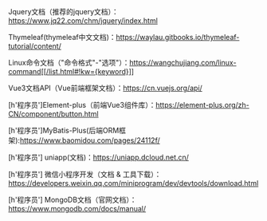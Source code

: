 Jquery文档（推荐的jquery文档）：https://www.jq22.com/chm/jquery/index.html

Thymeleaf(thymeleaf中文文档)：https://waylau.gitbooks.io/thymeleaf-tutorial/content/

Linux命令文档（"命令格式"-"选项"）：https://wangchujiang.com/linux-command[[/list.html#!kw={keyword}]]

Vue3文档API（Vue前端框架文档）：https://cn.vuejs.org/api/

[h'程序员']Element-plus（前端Vue3组件库）：https://element-plus.org/zh-CN/component/button.html

[h'程序员']MyBatis-Plus(后端ORM框架):https://www.baomidou.com/pages/24112f/

[h'程序员'] uniapp(文档)：https://uniapp.dcloud.net.cn/

[h'程序员'] 微信小程序开发（文档 & 工具下载）：https://developers.weixin.qq.com/miniprogram/dev/devtools/download.html

[h'程序员'] MongoDB文档（官网文档）：https://www.mongodb.com/docs/manual/

